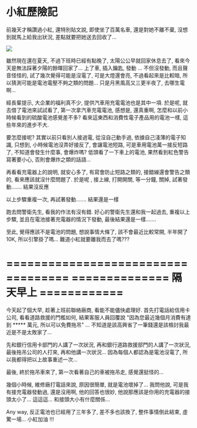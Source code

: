 # 小紅歷險記


前幾天才稱讚過小紅, 還特別貼文說, 即使坐了百萬名車, 還是對她不離不棄, 沒想到就馬上給我出狀況, 差點就要把她送去回收了...      

![](http://4.bp.blogspot.com/-6cBa3xtdjMg/ToJev-9JshI/AAAAAAAABkI/jlrWuiSL_FA/s400/car.jpg)


雖然現在還在夏天, 不過下班時已經有點晚了, 太陽公公早就回家休息去了, 看來今天是無法踩著夕陽的餘暉回家了... 上了車, 插入鑰匙, 發動 ... 不但沒發動, 而且聲音怪怪的, 試了幾次覺得可能是沒電了, 可是大燈還會亮, 不過看起來是比較暗, 所以猜測可能是電池電壓不夠之類的問題... 只是月黑風高又三更半夜了, 去哪生電啊...

經長輩提示, 大企業的福利真不少, 提供汽車用充電電池也是其中一項. 於是呢, 就去借了電池來試試看了, 第一次拿汽車充電電池, 感想是, 還真重啊, 怎麼和以前小時候看到的硫酸電池感覺差不多? 看來這東西和消費性電子產品用的電池一樣, 這些年來的進步不大.

要怎麼接呢? 其實以前只看別人接過電, 從沒自己動手過, 依據自己淺薄的電子知識, 只想到, 小時候電池沒弄好接反了, 會讓電池短路, 可是車用電池萬一接反短路了, 不知道會發生什麼事, 會爆炸嗎? 低頭看了一下車上的電池, 果然看到紅色警告寫著要小心, 否則會爆炸之類的話語...

再看看充電器上的說明, 就安心多了, 有寫會防止短路之類的, 接錯線還會警告之類的, 看來應該就沒什麼問題了. 於是呢 , 接上線, 打開開關, 等一分鐘, 關掉, 試著發動....... 結果沒反應

以上步驟重複一次, 再試著發動....... 結果還是一樣

跑去問警衛先生, 看我的作法有沒有錯. 好心的警衛先生還和我一起過去, 重複以上步驟, 並且在電池接著充電器的情況下發動, 最後結果還是一樣.......

至此, 覺得應該不是電池的問題, 想說事情大條了, 該不會最近比較常開, 半年開了 10K, 所以引擎掛了嗎... 難道小紅就要離我而去了嗎???



===================================
============== 隔天早上 ============
===================================


今天起了個大早, 趁著上班前聯絡廠商, 看能不能儘快處理好. 首先打電話給信用卡公司, 看看道路救援的門檻如何, 結果客服人員回覆說 "因為您最近幾個月消費有達到 ***** 萬元, 所以可以免費拖吊" ... 不知道是該高興省了一筆錢還是該檢討我最近是不是太敗家了...

先和銀行信用卡部門的人講了一次狀況, 再和銀行道路救援部門的人講了一次狀況, 最後拖吊公司的人打來, 再和他講一次狀況... 因為每個人都認為是電池沒電了, 所以我都得把以上故事重述一次...

最後, 終於拖吊車來了, 第一次看著自己的車被拖吊走, 感覺還挺怪的...

幾個小時候, 維修廠打電話來說, 原因很簡單, 就是電池壞掉了... 我問他說, 可是我有接充電器發動過, 還是沒用啊, 他的回答也很妙, 他說那應該是你用的充電器的接頭太小了... 這這這... 和接頭大小有什麼關係...

Any way, 反正電池也已經用了三年多了, 差不多也該換了, 整件事情倒此結束, 虛驚一場...
 小紅加油 !!!
 
